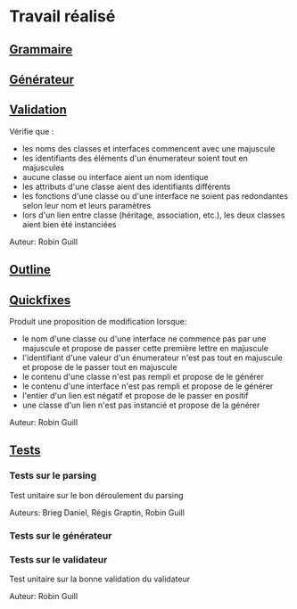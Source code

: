 # Travail réalisé

## [Grammaire](https://gitlab.insa-rennes.fr/Regis.Graptin/dsl-uml/-/blob/master/org.xtext.example.mydsl.parent/org.xtext.example.mydsl/src/org/xtext/example/mydsl/Uml.xtext)

## [Générateur](https://gitlab.insa-rennes.fr/Regis.Graptin/dsl-uml/-/blob/master/org.xtext.example.mydsl.parent/org.xtext.example.mydsl/src/org/xtext/example/mydsl/generator/UmlGenerator.xtend)

## [Validation](https://gitlab.insa-rennes.fr/Regis.Graptin/dsl-uml/-/blob/master/org.xtext.example.mydsl.parent/org.xtext.example.mydsl/src/org/xtext/example/mydsl/validation/UmlValidator.java)

Vérifie que :
- les noms des classes et interfaces commencent avec une majuscule
- les identifiants des éléments d'un énumerateur soient tout en majuscules
- aucune classe ou interface aient un nom identique
- les attributs d'une classe aient des identifiants différents
- les fonctions d'une classe ou d'une interface ne soient pas redondantes selon leur nom et leurs paramètres
- lors d'un lien entre classe (héritage, association, etc.), les deux classes aient bien été instanciées

Auteur: Robin Guill

## [Outline](https://gitlab.insa-rennes.fr/Regis.Graptin/dsl-uml/-/blob/master/org.xtext.example.mydsl.parent/org.xtext.example.mydsl.ui/src/org/xtext/example/mydsl/ui/outline/UmlOutlineTreeProvider.java)

## [Quickfixes](https://gitlab.insa-rennes.fr/Regis.Graptin/dsl-uml/-/blob/master/org.xtext.example.mydsl.parent/org.xtext.example.mydsl.ui/src/org/xtext/example/mydsl/ui/quickfix/UmlQuickfixProvider.java)

Produit une proposition de modification lorsque: 
- le nom d'une classe ou d'une interface ne commence pas par une majuscule et propose de passer cette première lettre en majuscule
- l'identifiant d'une valeur d'un énumerateur n'est pas tout en majuscule et propose de le passer tout en majuscule
- le contenu d'une classe n'est pas rempli et propose de le générer
- le contenu d'une interface n'est pas rempli et propose de le générer
- l'entier d'un lien est négatif et propose de le passer en positif
- une classe d'un lien n'est pas instancié et propose de la générer

Auteur: Robin Guill

## [Tests](https://gitlab.insa-rennes.fr/Regis.Graptin/dsl-uml/-/tree/master/org.xtext.example.mydsl.parent/org.xtext.example.mydsl.tests/src/org/xtext/example/mydsl/tests)

### Tests sur le parsing

Test unitaire sur le bon déroulement du parsing 

Auteurs: Brieg Daniel, Régis Graptin, Robin Guill
### Tests sur le générateur
### Tests sur le validateur

Test unitaire sur la bonne validation du validateur

Auteur: Robin Guill